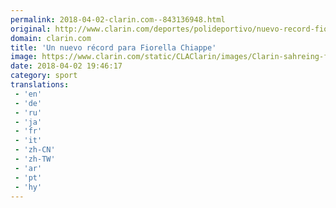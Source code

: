```yaml
---
permalink: 2018-04-02-clarin.com--843136948.html
original: http://www.clarin.com/deportes/polideportivo/nuevo-record-fiorella-chiappe_0_HyPgvxesf.html
domain: clarin.com
title: 'Un nuevo récord para Fiorella Chiappe'
image: https://www.clarin.com/static/CLAClarin/images/Clarin-sahreing-fbk.jpg
date: 2018-04-02 19:46:17
category: sport
translations: 
 - 'en'
 - 'de'
 - 'ru'
 - 'ja'
 - 'fr'
 - 'it'
 - 'zh-CN'
 - 'zh-TW'
 - 'ar'
 - 'pt'
 - 'hy'
---
```


